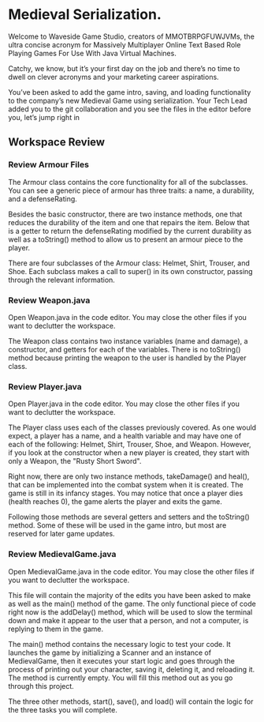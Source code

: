 # Medieval Serialization.
Welcome to Waveside Game Studio, creators of MMOTBRPGFUWJVMs, the ultra concise acronym for Massively Multiplayer Online Text Based Role 
Playing Games For Use With Java Virtual Machines.

Catchy, we know, but it’s your first day on the job and there’s no time to dwell on clever acronyms and your marketing career aspirations.

You’ve been asked to add the game intro, saving, and loading functionality to the company’s new Medieval Game using serialization. 
Your Tech Lead added you to the git collaboration and you see the files in the editor before you, let’s jump right in

## Workspace Review
### Review Armour Files
The Armour class contains the core functionality for all of the subclasses. You can see a generic piece of armour has three traits: a name, a durability, and a defenseRating.

Besides the basic constructor, there are two instance methods, one that reduces the durability of the item and one that repairs the item.
Below that is a getter to return the defenseRating modified by the current durability as well as a toString() method to allow us to present an armour piece to the player.

There are four subclasses of the Armour class: Helmet, Shirt, Trouser, and Shoe. Each subclass makes a call to super() in its own constructor,
passing through the relevant information.

### Review Weapon.java
Open Weapon.java in the code editor. You may close the other files if you want to declutter the workspace.

The Weapon class contains two instance variables (name and damage), a constructor, and getters for each of the variables. 
There is no toString() method because printing the weapon to the user is handled by the Player class.

### Review Player.java
Open Player.java in the code editor. You may close the other files if you want to declutter the workspace.

The Player class uses each of the classes previously covered. As one would expect, a player has a name, and a health variable and 
may have one of each of the following: Helmet, Shirt, Trouser, Shoe, and Weapon. However, if you look at the constructor when a 
new player is created, they start with only a Weapon, the "Rusty Short Sword".

Right now, there are only two instance methods, takeDamage() and heal(), that can be implemented into the combat system when it
is created. The game is still in its infancy stages. You may notice that once a player dies (health reaches 0), the game alerts 
the player and exits the game.

Following those methods are several getters and setters and the toString() method. Some of these will be used in the game intro, 
but most are reserved for later game updates.

### Review MedievalGame.java
Open MedievalGame.java in the code editor. You may close the other files if you want to declutter the workspace.

This file will contain the majority of the edits you have been asked to make as well as the main() method of the game. The only 
functional piece of code right now is the addDelay() method, which will be used to slow the terminal down and make it appear to 
the user that a person, and not a computer, is replying to them in the game.

The main() method contains the necessary logic to test your code. It launches the game by initializing a Scanner and an instance 
of MedievalGame, then it executes your start logic and goes through the process of printing out your character, saving it, deleting
it, and reloading it. The method is currently empty. You will fill this method out as you go through this project.

The three other methods, start(), save(), and load() will contain the logic for the three tasks you will complete.
